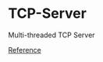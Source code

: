 # TCP-Server
Multi-threaded TCP Server

[Reference](https://www.youtube.com/watch?v=f9gUFy-9uCM&t=134s)